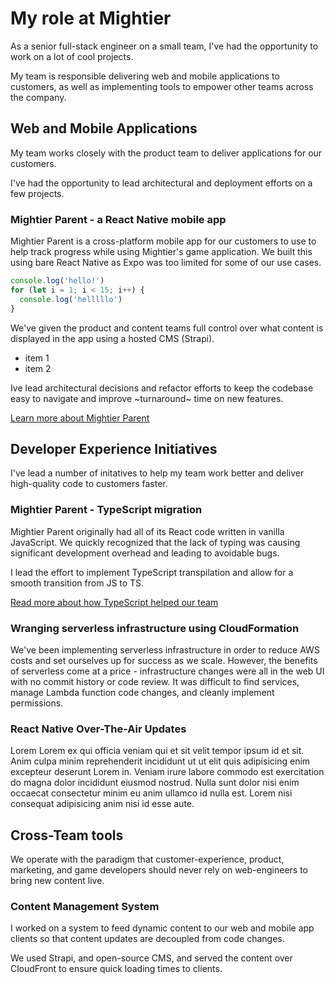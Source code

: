 # My role at Mightier
As a senior full-stack engineer on a small team, I've had the opportunity to work on a lot of cool projects.

My team is responsible delivering web and mobile applications to customers, as well as implementing tools to empower other teams across the company.

##  Web and Mobile Applications

My team works closely with the product team to deliver applications for our customers.

I've had the opportunity to lead architectural and deployment efforts on a few projects.

### Mightier Parent - a React Native mobile app

Mightier Parent is a cross-platform mobile app for our customers to use to help track progress while using Mightier's game application. We built this using bare React Native as Expo was too limited for some of our use cases.

```js
console.log('hello!')
for (let i = 1; i < 15; i++) {
  console.log('helllllo')
}
```


We've given the product and content teams full control over what content is displayed in the app using a hosted CMS (Strapi).

- item 1
- item 2


Ive lead architectural decisions and refactor efforts to keep the codebase easy to navigate and improve ~turnaround~ time on new features.

[Learn more about Mightier Parent](https://www.mightier.com/parent-app/)

## Developer Experience Initiatives
I've lead a number of initatives to help my team work better and deliver high-quality code to customers faster.

### Mightier Parent - TypeScript migration

Mightier Parent originally had all of its React code written in vanilla JavaScript. We quickly recognized that the lack of typing was causing significant development overhead and leading to avoidable bugs.

I lead the effort to implement TypeScript transpilation and allow for a smooth transition from JS to TS.

[Read more about how TypeScript helped our team](/articles/parent-app-typescript-migration)

### Wranging serverless infrastructure using CloudFormation

We've been implementing serverless infrastructure in order to reduce AWS costs and set ourselves up for success as we scale. However, the benefits of serverless come at a price - infrastructure changes were all in the web UI with no commit history or code review. It was difficult to find services, manage Lambda function code changes, and cleanly implement permissions.

### React Native Over-The-Air Updates
Lorem Lorem ex qui officia veniam qui et sit velit tempor ipsum id et sit. Anim culpa minim reprehenderit incididunt ut ut elit quis adipisicing enim excepteur deserunt Lorem in. Veniam irure labore commodo est exercitation do magna dolor incididunt eiusmod nostrud. Nulla sunt dolor nisi enim occaecat consectetur minim eu anim ullamco id nulla est. Lorem nisi consequat adipisicing anim nisi id esse aute.

## Cross-Team tools
We operate with the paradigm that customer-experience, product, marketing, and game developers should never rely on web-engineers to bring new content live.

### Content Management System
I worked on a system to feed dynamic content to our web and mobile app clients so that content updates are decoupled from code changes.

We used Strapi, and open-source CMS, and served the content over CloudFront to ensure quick loading times to clients.
